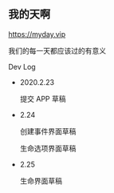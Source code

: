 我的天啊
---------

https://myday.vip

我们的每一天都应该过的有意义

Dev Log
* 2020.2.23 

	提交 APP 草稿
* 2.24 

	创建事件界面草稿
	
	生命选项界面草稿
* 2.25

	生命界面草稿
